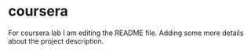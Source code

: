 # coursera
For coursera lab
I am editing the README file. Adding some more details about the project description.
